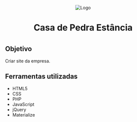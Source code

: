 <p align="center">
  <img  src="http://casadepedraestancia.com/imagem/logo.png" alt="Logo">
</p>

<h1 align="center">Casa de Pedra Estância<h1>

<h2>Objetivo</h2>
Criar site da empresa.

<h2>Ferramentas utilizadas</h2>
<ul>
  <li>HTML5</li>
  <li>CSS</li>
  <li>PHP</li>
  <li>JavaScript</li>
  <li>jQuery</li>
  <li>Materialize</li>
</ul>
